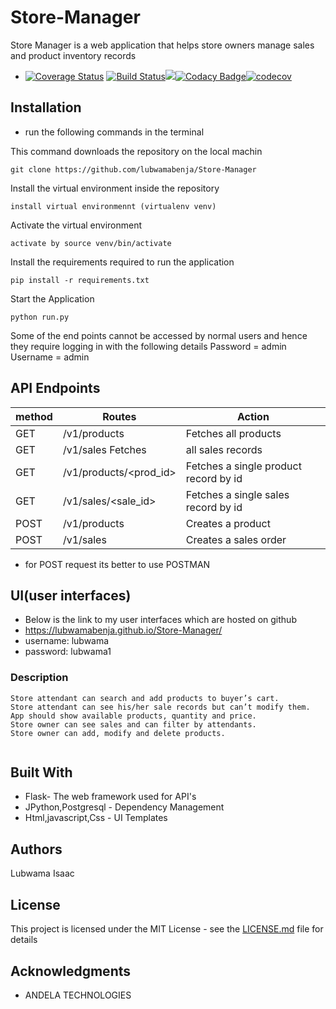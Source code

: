 # Store-Manager

Store Manager is a web application that helps store owners manage sales and product inventory records
* [![Coverage Status](https://coveralls.io/repos/github/lubwamabenja/Store-Manager/badge.svg?branch=challenge-2)](https://coveralls.io/github/lubwamabenja/Store-Manager?branch=challenge-2)
[![Build Status](https://travis-ci.org/lubwamabenja/Store-Manager.svg?branch=ft-add-product-161214893)](https://travis-ci.org/lubwamabenja/Store-Manager)<a href="https://codeclimate.com/github/lubwamabenja/Store-Manager/maintainability"><img src="https://api.codeclimate.com/v1/badges/b62d23c140bf51e17a9f/maintainability" /></a>[![Codacy Badge](https://api.codacy.com/project/badge/Grade/ea7bb4ded21d4c9bab090c9aa4ea0796)](https://www.codacy.com/app/lubwamabenja/Store-Manager?utm_source=github.com&amp;utm_medium=referral&amp;utm_content=lubwamabenja/Store-Manager&amp;utm_campaign=Badge_Grade)[![codecov](https://codecov.io/gh/lubwamabenja/Store-Manager/branch/challenge-2/graph/badge.svg)](https://codecov.io/gh/lubwamabenja/Store-Manager)



## Installation
* run the following commands in  the terminal

This command downloads the repository on the local machin
```
git clone https://github.com/lubwamabenja/Store-Manager

```
Install the virtual environment inside the  repository

```
install virtual environmennt (virtualenv venv)

```
Activate  the virtual environment
```
activate by source venv/bin/activate
```
Install the requirements required to run the application
```
pip install -r requirements.txt
````
Start the Application
```
python run.py
```
Some of the end points cannot be accessed by normal users and hence they require logging in with the following details
Password = admin
Username = admin

## API Endpoints
 
 
| method |     Routes             |   Action                               |
| ------ | ---------------------- | -------------------------------------- | 
| GET    |  /v1/products          |	 Fetches all products                  |
| GET    |  /v1/sales	Fetches     |  all sales records                     |
| GET	   |  /v1/products/<prod_id>|	 Fetches a single product record by id |
| GET	   |  /v1/sales/<sale_id>	  |  Fetches a single sales record by id   |
| POST	 |    /v1/products	      |  Creates a product                     |
| POST	 |     /v1/sales	        |  Creates a sales order                 |
    
 * for POST request its better to use  POSTMAN
 
 
## UI(user interfaces)
* Below is the link to my user interfaces which are hosted on github
* https://lubwamabenja.github.io/Store-Manager/
* username: lubwama
* password: lubwama1
### Description
```
Store attendant can search and add products to buyer’s cart.
Store attendant can see his/her sale records but can’t modify them.
App should show available products, quantity and price.
Store owner can see sales and can filter by attendants.
Store owner can add, modify and delete products.


```

## Built With

* Flask- The web framework used for API's
* JPython,Postgresql - Dependency Management
* Html,javascript,Css  - UI Templates



## Authors

Lubwama Isaac

## License

This project is licensed under the MIT License - see the [LICENSE.md](LICENSE.md) file for details

## Acknowledgments

* ANDELA TECHNOLOGIES


